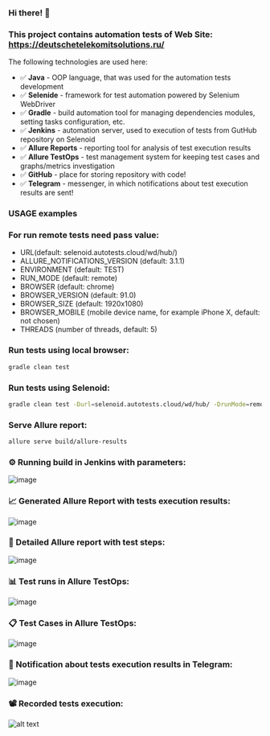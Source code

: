 ### Hi there! :rocket:

### This project contains automation tests of Web Site: https://deutschetelekomitsolutions.ru/

The following technologies are used here:

* :white_check_mark: **Java**  - OOP language, that was used for the automation tests development
* :white_check_mark: **Selenide** - framework for test automation powered by Selenium WebDriver
* :white_check_mark: **Gradle** - build automation tool for managing dependencies modules, setting tasks configuration, etc.
* :white_check_mark: **Jenkins** - automation server, used to execution of tests from GutHub repository on Selenoid
* :white_check_mark: **Allure Reports** - reporting tool for analysis of test execution results
* :white_check_mark: **Allure TestOps** - test management system for keeping test cases and graphs/metrics investigation
* :white_check_mark: **GitHub** - place for storing repository with code!
* :white_check_mark: **Telegram** - messenger, in which notifications about test execution results are sent!  

### USAGE examples

### For run remote tests need pass value:
* URL(default: selenoid.autotests.cloud/wd/hub/)
* ALLURE_NOTIFICATIONS_VERSION (default: 3.1.1)
* ENVIRONMENT (default: TEST)
* RUN_MODE (default: remote)
* BROWSER (default: chrome)
* BROWSER_VERSION (default: 91.0)
* BROWSER_SIZE (default: 1920x1080)
* BROWSER_MOBILE (mobile device name, for example iPhone X, default: not chosen)
* THREADS (number of threads, default: 5)


### Run tests using local browser:
```bash
gradle clean test
```

### Run tests using Selenoid:
```bash
gradle clean test -Durl=selenoid.autotests.cloud/wd/hub/ -DrunMode=remote
```

### Serve Allure report:
```bash
allure serve build/allure-results
```

### :gear: Running build in Jenkins with parameters:
![image](https://user-images.githubusercontent.com/86851419/129457545-054f3674-185d-4884-b4d2-a68d9b079d6c.png)

### :chart_with_upwards_trend: Generated Allure Report with tests execution results:
![image](https://user-images.githubusercontent.com/86851419/129453312-bf3cf433-bf47-41bf-9911-ad306e6b347d.png)

### :bookmark_tabs: Detailed Allure report with test steps:
![image](https://user-images.githubusercontent.com/86851419/129457919-a9f4952f-b815-4d66-82ae-ee0937508b24.png)

### :bar_chart: Test runs in Allure TestOps:
![image](https://user-images.githubusercontent.com/86851419/129457654-e203b8f6-5c5c-4c59-93da-7bf72dc8a1ea.png)

### :clipboard: Test Cases in Allure TestOps:
![image](https://user-images.githubusercontent.com/86851419/129457999-02f33150-962b-4ed4-b254-14bf44b28947.png)

### :envelope_with_arrow: Notification about tests execution results in Telegram:
![image](https://user-images.githubusercontent.com/86851419/129457623-53affc03-3188-4ff8-ac63-8f7494feec1e.png)

### :film_projector: Recorded tests execution:
![alt text](https://github.com/rocketby/d-telekom-tests/blob/master/src/test/resources/video/test_execution_14082021.gif "Tests execution recorded")
